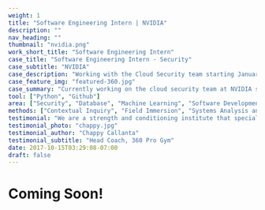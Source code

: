 ```yaml
---
weight: 1
title: "Software Engineering Intern | NVIDIA"
description: ""
nav_heading: ""
thumbnail: "nvidia.png"
work_short_title: "Software Engineering Intern"
case_title: "Software Engineering Intern - Security"
case_subtitle: "NVIDIA"
case_description: "Working with the Cloud Security team starting January 2021"
case_feature_img: "featured-360.jpg"
case_summary: "Currently working on the cloud security team at NVIDIA starting in January 2021."
tool: ["Python", "Github"]
area: ["Security", "Database", "Machine Learning", "Software Development"]
methods: ["Contextual Inquiry", "Field Immersion", "Systems Analysis and Design"]
testimonial: "We are a strength and conditioning institute that specializes in training elite athletes. As such, we need to keep track of the smallest changes in their physical abilities. We developed a system called a PRO score which is a battery of tests for this need. The theory was sound but it took us forever to administer the tests. The prototype that Alexis designed will be able to help us automate these tests and shrink testing time by half. He was able to listen to our needs and address it directly. I'm confident that when the final product comes in, it will help us a great deal in terms of our operations."
testimonial_photo: "chappy.jpg"
testimonial_author: "Chappy Callanta"
testimonial_subtitle: "Head Coach, 360 Pro Gym"
date: 2017-10-15T03:29:08-07:00
draft: false
---
```


# Coming Soon!
